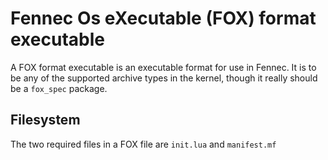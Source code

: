 # Fennec Os eXecutable (FOX) format executable

A FOX format executable is an executable format for use in Fennec. It is to be any of the supported archive types in the kernel, though it really should be a `fox_spec` package.

## Filesystem
The two required files in a FOX file are `init.lua` and `manifest.mf`